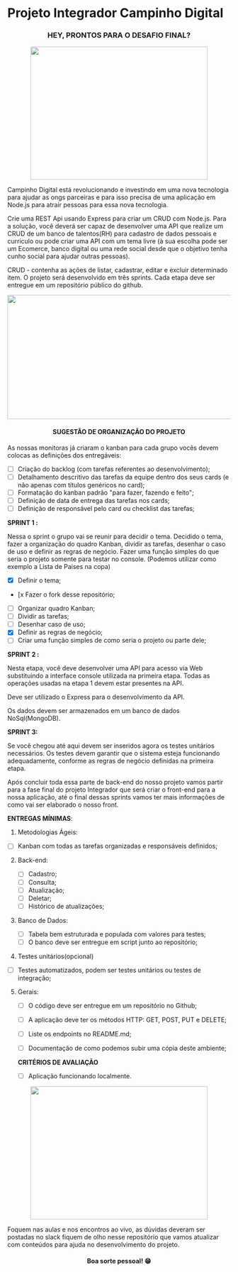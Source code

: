 # Projeto Integrador Campinho Digital

### <center>HEY, PRONTOS PARA O DESAFIO FINAL?</center>

<p align="center">
  <img width="400" height="300" src="https://media.tenor.com/OamK13PpsYIAAAAC/jonah-hill-excited.gif">
</p>



Campinho Digital está revolucionando e investindo em uma nova tecnologia para ajudar as ongs parceiras e para isso precisa de uma aplicação em Node.js para atrair pessoas para essa nova tecnologia.  

Crie uma REST Api usando Express para criar um CRUD com Node.js.  Para a solução, você deverá ser capaz de desenvolver uma API que realize um CRUD de um banco de talentos(RH) para cadastro de dados pessoais e curriculo ou pode criar uma API com  um tema livre (à sua escolha pode ser um Ecomerce, banco digital ou uma rede social desde que o objetivo tenha cunho social para ajudar outras pessoas). 

CRUD - contenha as ações de listar, cadastrar, editar e excluir determinado item. O projeto será desenvolvido em três sprints. Cada etapa deve ser entregue em um  repositório público do github. 



<p align="center">
  <img width="800" height="280" src="https://raw.githubusercontent.com/yoavain/create-windowless-app/main/resources/docs/logo.gif">
</p>



#### <center>SUGESTÃO DE ORGANIZAÇÃO DO PROJETO</center>

As nossas monitoras já criaram o kanban  para cada grupo vocês devem colocas as definições dos entregáveis:

- [ ] Criação do backlog (com tarefas referentes ao desenvolvimento);
- [ ] Detalhamento descritivo das tarefas da equipe dentro dos seus cards (e não  apenas com títulos genéricos no card); 
- [ ] Formatação do kanban padrão "para fazer, fazendo e feito"; 
- [ ] Definição de data de entrega das tarefas nos cards; 
- [ ] Definição de responsável pelo card ou checklist das tarefas; 

**SPRINT 1 :** 

Nessa o sprint o grupo vai se reunir para decidir o tema.  Decidido o tema, fazer a organização do quadro Kanban, dividir as tarefas, desenhar o  caso de uso e definir as regras de negócio.  Fazer uma função simples do que seria o projeto somente para testar no console. (Podemos utilizar como exemplo a Lista de Paises na copa)

- [x] Definir o tema;
- [x Fazer o fork desse repositório;
- [ ] Organizar quadro Kanban;
- [ ] Dividir as tarefas;
- [ ] Desenhar caso de uso;
- [x] Definir as regras de negócio;
- [ ] Criar uma função simples de como seria o projeto ou parte dele;

**SPRINT 2 :**

Nesta etapa, você deve desenvolver uma API para acesso via Web substituindo a  interface console utilizada na primeira etapa. Todas as operações usadas na etapa 1  devem estar presentes na API. 

Deve ser utilizado o Express para o desenvolvimento da  API. 

Os dados devem ser armazenados em um banco de dados NoSql(MongoDB).

**SPRINT 3:** 

Se você chegou até aqui devem ser inseridos agora os testes unitários necessários. Os  testes devem garantir que o sistema esteja funcionando adequadamente, conforme as  regras de negócio definidas na primeira etapa. 

Após concluir toda essa parte de back-end do nosso projeto vamos partir para a fase final do projeto Integrador que será criar o front-end para a nossa aplicação, até o final dessas sprints vamos ter mais informações de como vai ser elaborado o nosso front.



**ENTREGAS MÍNIMAS**:

1. Metodologias Ágeis:  

- [ ]  Kanban com todas as tarefas organizadas e responsáveis  definidos; 

2. Back-end:
   - [ ] Cadastro;
   - [ ] Consulta;
   - [ ] Atualização;
   - [ ] Deletar;
   - [ ] Histórico de atualizações;

3. Banco de Dados:

   - [ ] Tabela bem estruturada e populada com valores para testes;
   - [ ] O banco deve ser entregue em script junto ao repositório;

4.  Testes unitários(opcional)

   - [ ] Testes automatizados, podem ser testes unitários ou testes  de integração; 

5. Gerais:

   - [ ]  O código deve ser entregue em um repositório no Github;
   - [ ] A aplicação deve ter os métodos HTTP: GET, POST, PUT e  DELETE; 
   - [ ] Liste os endpoints no README.md;
   - [ ]  Documentação de como podemos subir uma cópia deste ambiente; 

   

   **CRITÉRIOS DE AVALIAÇÃO** 

   - [ ]  Aplicação funcionando localmente.

<p align="center">
  <img width="400" height="300" src="https://resultadosdigitais.com.br/agencias/files/2018/03/gamifica%C3%A7%C3%A3o-1.gif">
</p>

Foquem nas aulas e nos encontros ao vivo, as dúvidas deveram ser postadas no slack fiquem de olho nesse repositório que vamos atualizar com conteúdos para ajuda no desenvolvimento do projeto.

#### <center>Boa sorte pessoal! 😁</center>

